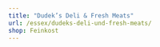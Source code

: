 ```yaml
---
title: "Dudek’s Deli & Fresh Meats"
url: /essex/dudeks-deli-und-fresh-meats/
shop: Feinkost
---
```

